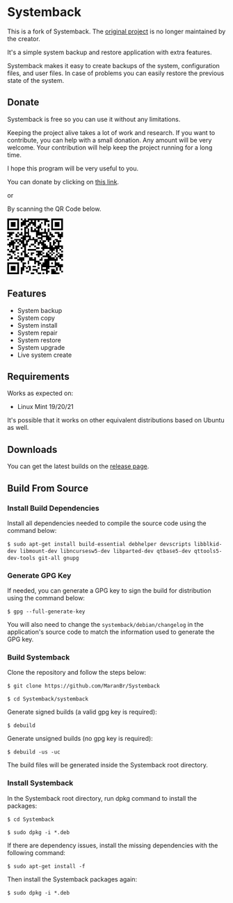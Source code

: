 # Systemback

This is a fork of Systemback. The [original project](https://sourceforge.net/projects/systemback) is no longer maintained by the creator.

It's a simple system backup and restore application with extra features.

Systemback makes it easy to create backups of the system, configuration files, and user files. In case of problems you can easily restore the previous state of the system.

## Donate

Systemback is free so you can use it without any limitations.

Keeping the project alive takes a lot of work and research. If you want to contribute, you can help with a small donation. Any amount will be very welcome. Your contribution will help keep the project running for a long time.

I hope this program will be very useful to you.

You can donate by clicking on [this link](https://www.paypal.com/donate/?hosted_button_id=NT6YZP9PV7SY6 "Click to Donate Here").

or

By scanning the QR Code below.

![QR Code](.donate/image/MaranBr.png "Scan to Donate Here")

## Features

- System backup
- System copy
- System install
- System repair
- System restore
- System upgrade
- Live system create

## Requirements

Works as expected on:

- Linux Mint 19/20/21

It's possible that it works on other equivalent distributions based on Ubuntu as well.

## Downloads

You can get the latest builds on the [release page](https://github.com/MaranBr/Systemback/releases).

## Build From Source

### Install Build Dependencies

Install all dependencies needed to compile the source code using the command below:

```
$ sudo apt-get install build-essential debhelper devscripts libblkid-dev libmount-dev libncursesw5-dev libparted-dev qtbase5-dev qttools5-dev-tools git-all gnupg
```

### Generate GPG Key

If needed, you can generate a GPG key to sign the build for distribution using the command below:

```
$ gpg --full-generate-key
```

You will also need to change the `systemback/debian/changelog` in the application's source code to match the information used to generate the GPG key.

### Build Systemback

Clone the repository and follow the steps below:

```
$ git clone https://github.com/MaranBr/Systemback
```
```
$ cd Systemback/systemback
```

Generate signed builds (a valid gpg key is required):

```
$ debuild
```

Generate unsigned builds (no gpg key is required):

```
$ debuild -us -uc
```

The build files will be generated inside the Systemback root directory.

### Install Systemback

In the Systemback root directory, run dpkg command to install the packages:

```
$ cd Systemback
```
```
$ sudo dpkg -i *.deb
```

If there are dependency issues, install the missing dependencies with the following command:

```
$ sudo apt-get install -f
```

Then install the Systemback packages again:

```
$ sudo dpkg -i *.deb
```
